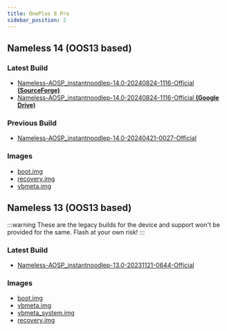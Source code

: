 ```yaml
---
title: OnePlus 8 Pro
sidebar_position: 2
---
```


## Nameless 14 (OOS13 based)

### Latest Build
- [Nameless-AOSP_instantnoodlep-14.0-20240824-1116-Official __(SourceForge)__](https://sourceforge.net/projects/nameless-aosp/files/instantnoodlep/Nameless-AOSP_instantnoodlep-14.0-20240824-1116-Official.zip/download)
- [Nameless-AOSP_instantnoodlep-14.0-20240824-1116-Official __(Google Drive)__]()

### Previous Build
- [Nameless-AOSP_instantnoodlep-14.0-20240421-0027-Official](https://sourceforge.net/projects/nameless-aosp/files/instantnoodlep/Nameless-AOSP_instantnoodlep-14.0-20240421-0027-Official.zip/download)

### Images
- [boot.img](https://sourceforge.net/projects/nameless-aosp/files/instantnoodlep/imgs_14/boot.img/download)
- [recovery.img](https://sourceforge.net/projects/nameless-aosp/files/instantnoodlep/imgs_14/recovery.img/download)
- [vbmeta.img](https://sourceforge.net/projects/nameless-aosp/files/instantnoodlep/imgs_14/vbmeta.img/download)

## Nameless 13 (OOS13 based)

:::warning
These are the legacy builds for the device and support won't be provided for the same. Flash at your own risk!
:::

### Latest Build
- [Nameless-AOSP_instantnoodlep-13.0-20231121-0644-Official](https://sourceforge.net/projects/nameless-aosp/files/instantnoodlep/Nameless-AOSP_instantnoodlep-13.0-20231121-0644-Official.zip/download)

### Images
- [boot.img](https://sourceforge.net/projects/nameless-aosp/files/instantnoodlep/imgs_13/boot.img/download)
- [vbmeta.img](https://sourceforge.net/projects/nameless-aosp/files/instantnoodlep/imgs_13/vbmeta.img/download)
- [vbmeta_system.img](https://sourceforge.net/projects/nameless-aosp/files/instantnoodlep/imgs_13/vbmeta_system.img/download)
- [recovery.img](https://sourceforge.net/projects/nameless-aosp/files/instantnoodlep/imgs_13/recovery.img/download)